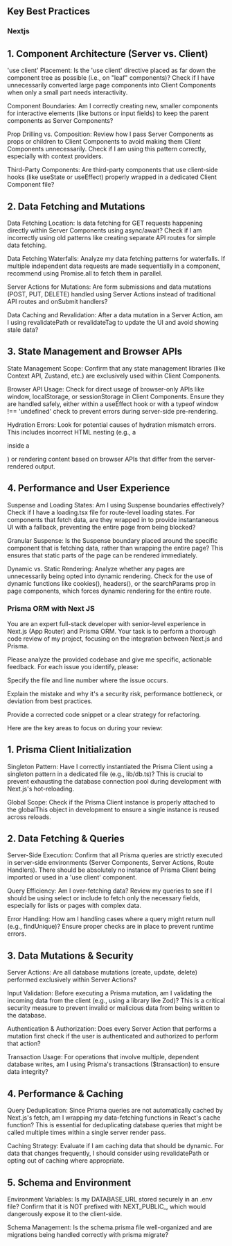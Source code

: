 ## Key Best Practices

### Nextjs

## 1. Component Architecture (Server vs. Client)
'use client' Placement: Is the 'use client' directive placed as far down the component tree as possible (i.e., on "leaf" components)? Check if I have unnecessarily converted large page components into Client Components when only a small part needs interactivity.

Component Boundaries: Am I correctly creating new, smaller components for interactive elements (like buttons or input fields) to keep the parent components as Server Components?

Prop Drilling vs. Composition: Review how I pass Server Components as props or children to Client Components to avoid making them Client Components unnecessarily. Check if I am using this pattern correctly, especially with context providers.

Third-Party Components: Are third-party components that use client-side hooks (like useState or useEffect) properly wrapped in a dedicated Client Component file?

## 2. Data Fetching and Mutations
Data Fetching Location: Is data fetching for GET requests happening directly within Server Components using async/await? Check if I am incorrectly using old patterns like creating separate API routes for simple data fetching.

Data Fetching Waterfalls: Analyze my data fetching patterns for waterfalls. If multiple independent data requests are made sequentially in a component, recommend using Promise.all to fetch them in parallel.

Server Actions for Mutations: Are form submissions and data mutations (POST, PUT, DELETE) handled using Server Actions instead of traditional API routes and onSubmit handlers?

Data Caching and Revalidation: After a data mutation in a Server Action, am I using revalidatePath or revalidateTag to update the UI and avoid showing stale data?

## 3. State Management and Browser APIs
State Management Scope: Confirm that any state management libraries (like Context API, Zustand, etc.) are exclusively used within Client Components.

Browser API Usage: Check for direct usage of browser-only APIs like window, localStorage, or sessionStorage in Client Components. Ensure they are handled safely, either within a useEffect hook or with a typeof window !== 'undefined' check to prevent errors during server-side pre-rendering.

Hydration Errors: Look for potential causes of hydration mismatch errors. This includes incorrect HTML nesting (e.g., a <div> inside a <p>) or rendering content based on browser APIs that differ from the server-rendered output.

## 4. Performance and User Experience
Suspense and Loading States: Am I using Suspense boundaries effectively? Check if I have a loading.tsx file for route-level loading states. For components that fetch data, are they wrapped in <Suspense> to provide instantaneous UI with a fallback, preventing the entire page from being blocked?

Granular Suspense: Is the Suspense boundary placed around the specific component that is fetching data, rather than wrapping the entire page? This ensures that static parts of the page can be rendered immediately.

Dynamic vs. Static Rendering: Analyze whether any pages are unnecessarily being opted into dynamic rendering. Check for the use of dynamic functions like cookies(), headers(), or the searchParams prop in page components, which forces dynamic rendering for the entire route.

### Prisma ORM with Next JS

You are an expert full-stack developer with senior-level experience in Next.js (App Router) and Prisma ORM. Your task is to perform a thorough code review of my project, focusing on the integration between Next.js and Prisma.

Please analyze the provided codebase and give me specific, actionable feedback. For each issue you identify, please:

Specify the file and line number where the issue occurs.

Explain the mistake and why it's a security risk, performance bottleneck, or deviation from best practices.

Provide a corrected code snippet or a clear strategy for refactoring.

Here are the key areas to focus on during your review:

## 1. Prisma Client Initialization
Singleton Pattern: Have I correctly instantiated the Prisma Client using a singleton pattern in a dedicated file (e.g., lib/db.ts)? This is crucial to prevent exhausting the database connection pool during development with Next.js's hot-reloading.

Global Scope: Check if the Prisma Client instance is properly attached to the globalThis object in development to ensure a single instance is reused across reloads.

## 2. Data Fetching & Queries
Server-Side Execution: Confirm that all Prisma queries are strictly executed in server-side environments (Server Components, Server Actions, Route Handlers). There should be absolutely no instance of Prisma Client being imported or used in a 'use client' component.

Query Efficiency: Am I over-fetching data? Review my queries to see if I should be using select or include to fetch only the necessary fields, especially for lists or pages with complex data.

Error Handling: How am I handling cases where a query might return null (e.g., findUnique)? Ensure proper checks are in place to prevent runtime errors.

## 3. Data Mutations & Security
Server Actions: Are all database mutations (create, update, delete) performed exclusively within Server Actions?

Input Validation: Before executing a Prisma mutation, am I validating the incoming data from the client (e.g., using a library like Zod)? This is a critical security measure to prevent invalid or malicious data from being written to the database.

Authentication & Authorization: Does every Server Action that performs a mutation first check if the user is authenticated and authorized to perform that action?

Transaction Usage: For operations that involve multiple, dependent database writes, am I using Prisma's transactions ($transaction) to ensure data integrity?

## 4. Performance & Caching
Query Deduplication: Since Prisma queries are not automatically cached by Next.js's fetch, am I wrapping my data-fetching functions in React's cache function? This is essential for deduplicating database queries that might be called multiple times within a single server render pass.

Caching Strategy: Evaluate if I am caching data that should be dynamic. For data that changes frequently, I should consider using revalidatePath or opting out of caching where appropriate.

## 5. Schema and Environment
Environment Variables: Is my DATABASE_URL stored securely in an .env file? Confirm that it is NOT prefixed with NEXT_PUBLIC_, which would dangerously expose it to the client-side.

Schema Management: Is the schema.prisma file well-organized and are migrations being handled correctly with prisma migrate?

<!-- ### Tailwind css

You are an expert front-end developer and UI engineer with a deep understanding of Tailwind CSS best practices for creating scalable and consistent design systems. Your task is to perform a thorough review of my project, focusing on how I use Tailwind CSS.

Please analyze my tailwind.config.js file and the usage of utility classes throughout the codebase. The primary goal is to ensure I am building a strict, consistent, and maintainable design system, not just using Tailwind as a random collection of styles.

For each issue you identify, please:

Specify the file and line number where the issue occurs.

Explain the mistake and why it leads to inconsistency or deviates from professional best practices.

Provide a corrected code snippet or a clear strategy for refactoring.

Here are the key areas to focus on during your review:

## 1. Tailwind Configuration (tailwind.config.js)
Theme Overriding vs. Extending: This is the most critical check. Am I defining my design tokens (colors, spacing, etc.) directly under the theme object to override Tailwind's defaults? Or am I placing them inside theme.extend, which keeps all the default Tailwind classes available and leads to inconsistency? I should be overriding, not extending.

Comprehensive Custom Theme: Have I defined a complete set of custom tokens for the most important properties? Specifically, check for:

colors: A custom color palette (e.g., primary, secondary, neutral-100) should be defined, replacing Tailwind's entire default palette.

spacing: A custom spacing scale (for margins, padding, width, height) that fits my design.

fontSize: A custom typographic scale.

fontWeight, fontFamily, lineHeight, borderRadius, boxShadow.

Selective Inclusion: If I do need a subset of Tailwind's default colors (like a specific shade of blue), am I importing it correctly from tailwindcss/colors within my custom theme definition, rather than keeping the entire default theme?

## 2. Utility Class Usage
Adherence to the Design System: Scan my components (.tsx files) to see if I am consistently using the custom theme tokens defined in my config. For instance, if my theme only defines bg-primary, flag any usage of default classes like bg-red-500 or bg-blue-300.

Use of Arbitrary Values: Am I using arbitrary values (e.g., mt-[13px], text-[#ABC123]) appropriately? They should be reserved for rare, one-off exceptions. If an arbitrary value appears multiple times, it's a sign that it should be added to the tailwind.config.js theme.

Class Name Consistency: Are developers on the team using the established design system, or are they falling back on default Tailwind values that were not intentionally included in the project's theme?

## 3. Component Abstraction
Component-Based Styling: While not explicitly in the video, check if I am creating reusable React components for common UI elements (like buttons, cards, inputs) instead of repeating long strings of Tailwind classes. This enforces consistency at the component level. -->
